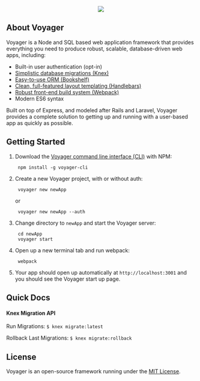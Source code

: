 <p align="center"><img src="http://chriscourses.com/images/cc-voyager.svg"></p>

## About Voyager

Voyager is a Node and SQL based web application framework that provides everything you need to produce robust, scalable, database-driven web apps, including:

- Built-in user authentication (opt-in)
- [Simplistic database migrations (Knex)](http://knexjs.org/)
- [Easy-to-use ORM (Bookshelf)](http://bookshelfjs.org/)
- [Clean, full-featured layout templating (Handlebars)](http://handlebarsjs.com/)
- [Robust front-end build system (Webpack)](https://webpack.js.org/)
- Modern ES6 syntax

Built on top of Express, and modeled after Rails and Laravel, Voyager provides a complete solution to getting up and running with a user-based app as quickly as possible.

## Getting Started

1. Download the [Voyager command line interface (CLI)]((https://github.com/chriscourses/voyager-cli)) with NPM:

        npm install -g voyager-cli

2. Create a new Voyager project, with or without auth:

        voyager new newApp
    or

        voyager new newApp --auth

3. Change directory to `newApp` and start the Voyager server:

        cd newApp
        voyager start

4. Open up a new terminal tab and run webpack:

        webpack

5. Your app should open up automatically at `http://localhost:3001` and you should see the Voyager start up page.


## Quick Docs

#### Knex Migration API
Run Migrations: `$ knex migrate:latest`

Rollback Last Migrations: `$ knex migrate:rollback`


## License

Voyager is an open-source framework running under the [MIT License](https://opensource.org/licenses/MIT).

